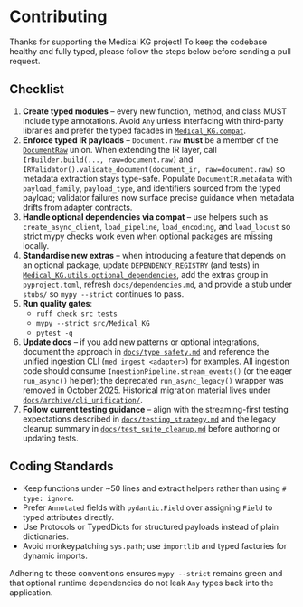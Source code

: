 # Contributing

Thanks for supporting the Medical KG project! To keep the codebase healthy and fully typed,
please follow the steps below before sending a pull request.

## Checklist

1. **Create typed modules** – every new function, method, and class MUST include type
   annotations. Avoid `Any` unless interfacing with third-party libraries and prefer the
   typed facades in [`Medical_KG.compat`](./src/Medical_KG/compat/).
2. **Enforce typed IR payloads** – `Document.raw` **must** be a member of the
   [`DocumentRaw`](./src/Medical_KG/ingestion/types.py) union. When extending the IR
   layer, call `IrBuilder.build(..., raw=document.raw)` and
   `IRValidator().validate_document(document_ir, raw=document.raw)` so metadata
   extraction stays type-safe. Populate `DocumentIR.metadata` with `payload_family`,
   `payload_type`, and identifiers sourced from the typed payload; validator failures now
   surface precise guidance when metadata drifts from adapter contracts.
3. **Handle optional dependencies via compat** – use helpers such as `create_async_client`,
   `load_pipeline`, `load_encoding`, and `load_locust` so strict mypy checks work even when
   optional packages are missing locally.
4. **Standardise new extras** – when introducing a feature that depends on an optional
   package, update `DEPENDENCY_REGISTRY` (and tests) in
   [`Medical_KG.utils.optional_dependencies`](./src/Medical_KG/utils/optional_dependencies.py),
   add the extras group in `pyproject.toml`, refresh `docs/dependencies.md`, and provide a
   stub under `stubs/` so `mypy --strict` continues to pass.
5. **Run quality gates**:
   - `ruff check src tests`
   - `mypy --strict src/Medical_KG`
   - `pytest -q`
6. **Update docs** – if you add new patterns or optional integrations, document the
   approach in [`docs/type_safety.md`](./docs/type_safety.md) and reference the unified
   ingestion CLI (`med ingest <adapter>`) for examples. All ingestion code should consume
   `IngestionPipeline.stream_events()` (or the eager `run_async()` helper); the deprecated
   `run_async_legacy()` wrapper was removed in October 2025. Historical migration material lives
   under [`docs/archive/cli_unification/`](./docs/archive/cli_unification/).
7. **Follow current testing guidance** – align with the streaming-first testing
   expectations described in [`docs/testing_strategy.md`](./docs/testing_strategy.md)
   and the legacy cleanup summary in [`docs/test_suite_cleanup.md`](./docs/test_suite_cleanup.md)
   before authoring or updating tests.

## Coding Standards

- Keep functions under ~50 lines and extract helpers rather than using `# type: ignore`.
- Prefer `Annotated` fields with `pydantic.Field` over assigning `Field` to typed
  attributes directly.
- Use Protocols or TypedDicts for structured payloads instead of plain dictionaries.
- Avoid monkeypatching `sys.path`; use `importlib` and typed factories for dynamic imports.

Adhering to these conventions ensures `mypy --strict` remains green and that optional
runtime dependencies do not leak `Any` types back into the application.
